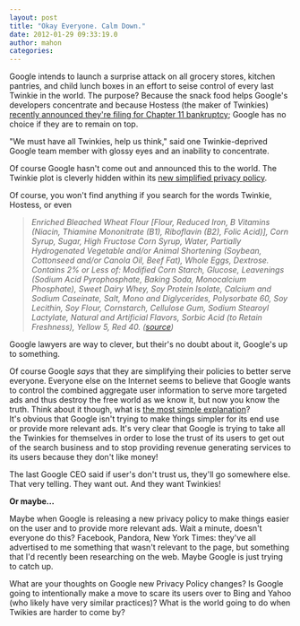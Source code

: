 ```yaml
---
layout: post
title: "Okay Everyone. Calm Down."
date: 2012-01-29 09:33:19.0
author: mahon
categories: 
---
```

Google intends to launch a surprise attack on all grocery stores, kitchen pantries, and child lunch boxes in an effort to seise control of every last Twinkie in the world. The purpose? Because the snack food helps Google's developers concentrate and because Hostess (the maker of Twinkies) <a href="http://online.wsj.com/article/SB10001424052970204257504577154402317896574.html">recently announced they're filing for Chapter 11 bankruptcy</a>; Google has no choice if they are to remain on top.

"We must have all Twinkies, help us think," said one Twinkie-deprived Google team member with glossy eyes and an inability to concentrate.

Of course Google hasn't come out and announced this to the world. The Twinkie plot is cleverly hidden within its <a href="http://www.google.com/intl/en/policies/privacy/preview/">new simplified privacy policy</a>.

Of course, you won't find anything if you search for the words Twinkie, Hostess, or even
<blockquote><em>Enriched Bleached Wheat Flour [Flour, Reduced Iron, B Vitamins (Niacin, Thiamine Mononitrate (B1), Riboflavin (B2), Folic Acid)], Corn Syrup, Sugar, High Fructose Corn Syrup, Water, Partially Hydrogenated Vegetable and/or Animal Shortening (Soybean, Cottonseed and/or Canola Oil, Beef Fat), Whole Eggs, Dextrose. Contains 2% or Less of: Modified Corn Starch, Glucose, Leavenings (Sodium Acid Pyrophosphate, Baking Soda, Monocalcium Phosphate), Sweet Dairy Whey, Soy Protein Isolate, Calcium and Sodium Caseinate, Salt, Mono and Diglycerides, Polysorbate 60, Soy Lecithin, Soy Flour, Cornstarch, Cellulose Gum, Sodium Stearoyl Lactylate, Natural and Artificial Flavors, Sorbic Acid (to Retain Freshness), Yellow 5, Red 40. (<a href="http://blog.fooducate.com/2010/06/11/a-visual-of-twinkies-37-ingredients/">source</a>)</em></blockquote>
Google lawyers are way to clever, but their's no doubt about it, Google's up to something.

Of course Google <em>says</em> that they are simplifying their policies to better serve everyone. Everyone else on the Internet seems to believe that Google wants to control the combined aggregate user information to serve more targeted ads and thus destroy the free world as we know it, but now you know the truth. Think about it though, what is <a href="http://en.wikipedia.org/wiki/Occam's_razor">the most simple explanation</a>? It's obvious that Google isn't trying to make things simpler for its end use or provide more relevant ads. It's very clear that Google is trying to take all the Twinkies for themselves in order to lose the trust of its users to get out of the search business and to stop providing revenue generating services to its users because they don't like money!

The last Google CEO said if user's don't trust us, they'll go somewhere else. That very telling. They want out. And they want Twinkies!

<strong>Or maybe...</strong>

Maybe when Google is releasing a new privacy policy to make things easier on the user and to provide more relevant ads. Wait a minute, doesn't everyone do this? Facebook, Pandora, New York Times: they've all advertised to me something that wasn't relevant to the page, but something that I'd recently been researching on the web. Maybe Google is just trying to catch up.

What are your thoughts on Google new Privacy Policy changes? Is Google going to intentionally make a move to scare its users over to Bing and Yahoo (who likely have very similar practices)? What is the world going to do when Twikies are harder to come by?